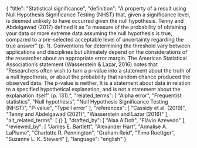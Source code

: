 {
  "title": "Statistical significance",
  "definition": "A property of a result using Null Hypothesis Significance Testing (NHST) that, given a significance level, is deemed unlikely to have occurred given the null hypothesis. Tenny and Abdelgawad (2017) defined it as “a measure of the probability of obtaining your data or more extreme data assuming the null hypothesis is true, compared to a pre-selected acceptable level of uncertainty regarding the true answer” (p. 1). Conventions for determining the threshold vary between applications and disciplines but ultimately depend on the considerations of the researcher about an appropriate error margin. The American Statistical Association’s statement (Wasserstein & Lazar, 2016) notes that “Researchers often wish to turn a p-value into a statement about the truth of a null hypothesis, or about the probability that random chance produced the observed data. The p-value is neither. It is a statement about data in relation to a specified hypothetical explanation, and is not a statement about the explanation itself” (p. 131).",
  "related_terms": [
    "Alpha error",
    "Frequentist statistics",
    "Null hypothesis",
    "Null Hypothesis Significance Testing (NHST)",
    "P-value",
    "Type I error"
  ],
  "references": [
    "Cassidy et al. (2019)",
    "Tenny and Abdelgawad (2021)",
    "Wasserstein and Lazar (2016)"
  ],
  "alt_related_terms": [
    {}
  ],
  "drafted_by": [
    "Alaa AlDoh",
    "Flávio Azevedo"
  ],
  "reviewed_by": [
    "James E. Bartlett",
    "Alexander Hart",
    "Annalise A. LaPlume",
    "Charlotte R. Pennington",
    "Graham Reid",
    "Timo Roettger",
    "Suzanne L. K. Stewart"
  ],
  "language": "english"
}
